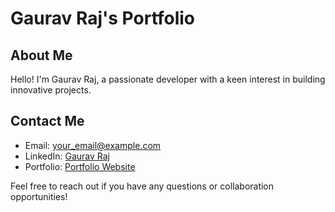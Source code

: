 # Gaurav Raj's Portfolio

## About Me
Hello! I'm Gaurav Raj, a passionate developer with a keen interest in building innovative projects. 

## Contact Me
- Email: your_email@example.com
- LinkedIn: [Gaurav Raj](https://www.linkedin.com/in/gaurav-raj-184b2a1b7/)
- Portfolio: [Portfolio Website](https://github.com/graj2/graj2.github.io-Gaurav_Raj)

Feel free to reach out if you have any questions or collaboration opportunities!
